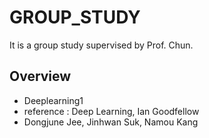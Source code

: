 # GROUP_STUDY
It is a group study supervised by Prof. Chun.

## Overview
 - Deeplearning1 
  - reference : Deep Learning, Ian Goodfellow
  - Dongjune Jee, Jinhwan Suk, Namou Kang
